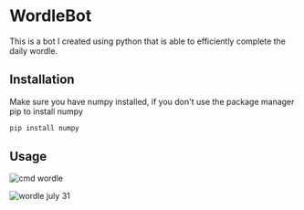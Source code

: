 # WordleBot
This is a bot I created using python that is able to efficiently complete the daily wordle.

## Installation
Make sure you have numpy installed, if you don't use the package manager pip to install numpy

```bash
pip install numpy
```

## Usage

![cmd wordle](https://user-images.githubusercontent.com/104728253/182044484-4dc8a456-9b1b-48dd-9876-af0009494ab8.jpg)

![wordle july 31](https://user-images.githubusercontent.com/104728253/182044530-b4a08ae5-fea0-4da7-975e-46cef294de5d.jpg)
